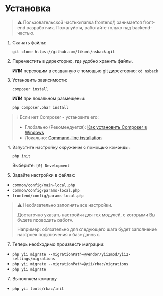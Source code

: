 # Установка

> :warning: Пользовательской частью(папка frontend/) занимается front-end разработчик.
> Пожалуйста, работайте только над backend-частью.

1. Скачать файлы:

   `git clone https://github.com/likont/nsback.git`

2. Переместить в директорию, где удобно хранить файлы.

   **ИЛИ** переходим в созданную с помощью git директорию: `cd nsback`

4. Установить зависимости:

   `composer install`

   **ИЛИ** при локальном размещении:

   `php composer.phar install`

> :information_source: Если нет Composer - установите его:
>- Глобально (Рекомендуется): [Как установить Composer в Windows](https://www.hostinger.ru/rukovodstva/kak-ustanovit-composer#-Composer-Windows)
>- Локально: [Command-line installation](https://getcomposer.org/download/)

4. Запустите настройку окружения с помощью команды:

   `php init`

   Выберите: `[0] Development`

5. Задайте настройки в файлах: 
- `common/config/main-local.php`
- `common/config/params-local.php`
- `frontend/config/params-local.php`

> :warning: Необязательно заполнять все настройки. 
> 
> Достаточно указать настройки для тех модулей, с которыми Вы будете проводить работу.
> 
> Например: обязательно для следующего шага будет заполнение настроек подключения к базе данных.


7. Теперь необходимо произвести миграции:

- `php yii migrate --migrationPath=@vendor/yii2mod/yii2-settings/migrations`
- `php yii migrate --migrationPath=@yii/rbac/migrations`
- `php yii migrate`

7. Выполняем команду
- `php yii tools/rbac/init`
